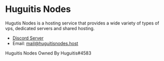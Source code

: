 # Huguitis Nodes
Hugutis Nodes is a hosting service that provides a wide variety of types of vps, dedicated servers and shared hosting.

- [Discord Server](https://discord.gg/CVbPZRt9yG)
- Email: mail@huguitisnodes.host

Huguitis Nodes Owned By Huguitis#4583
